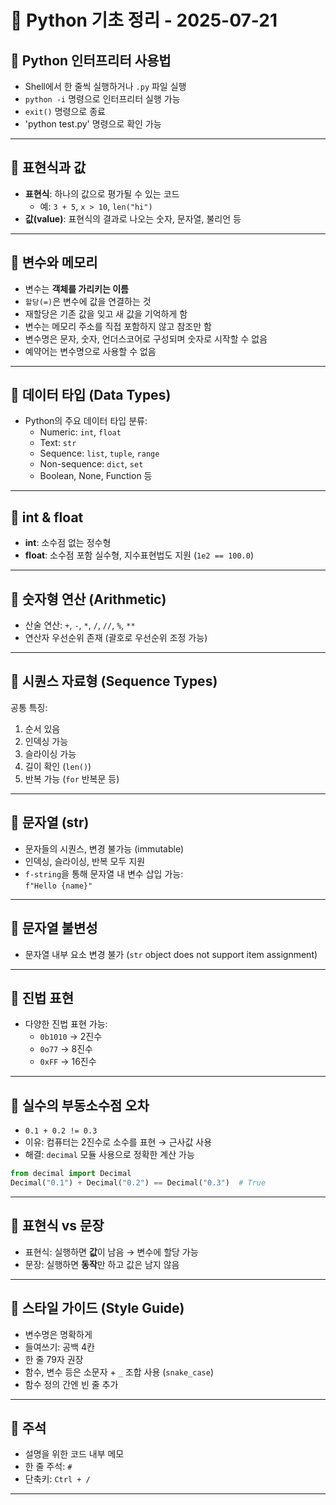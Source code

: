 # 🐍 Python 기초 정리 - 2025-07-21

## 🔹 Python 인터프리터 사용법

- Shell에서 한 줄씩 실행하거나 `.py` 파일 실행
- `python -i` 명령으로 인터프리터 실행 가능
- `exit()` 명령으로 종료
- 'python test.py' 명령으로 확인 가능
---

## 🔹 표현식과 값

- **표현식**: 하나의 값으로 평가될 수 있는 코드
  - 예: `3 + 5`, `x > 10`, `len("hi")`
- **값(value)**: 표현식의 결과로 나오는 숫자, 문자열, 불리언 등

---

## 🔹 변수와 메모리

- 변수는 **객체를 가리키는 이름**
- `할당(=)`은 변수에 값을 연결하는 것
- 재할당은 기존 값을 잊고 새 값을 기억하게 함
- 변수는 메모리 주소를 직접 포함하지 않고 참조만 함
- 변수명은 문자, 숫자, 언더스코어로 구성되며 숫자로 시작할 수 없음
- 예약어는 변수명으로 사용할 수 없음

---

## 🔹 데이터 타입 (Data Types)

- Python의 주요 데이터 타입 분류:
  - Numeric: `int`, `float`
  - Text: `str`
  - Sequence: `list`, `tuple`, `range`
  - Non-sequence: `dict`, `set`
  - Boolean, None, Function 등

---

## 🔹 int & float

- **int**: 소수점 없는 정수형
- **float**: 소수점 포함 실수형, 지수표현법도 지원 (`1e2 == 100.0`)

---

## 🔹 숫자형 연산 (Arithmetic)

- 산술 연산: `+`, `-`, `*`, `/`, `//`, `%`, `**`
- 연산자 우선순위 존재 (괄호로 우선순위 조정 가능)

---

## 🔹 시퀀스 자료형 (Sequence Types)

공통 특징:
1. 순서 있음
2. 인덱싱 가능
3. 슬라이싱 가능
4. 길이 확인 (`len()`)
5. 반복 가능 (`for` 반복문 등)

---

## 🔹 문자열 (str)

- 문자들의 시퀀스, 변경 불가능 (immutable)
- 인덱싱, 슬라이싱, 반복 모두 지원
- `f-string`을 통해 문자열 내 변수 삽입 가능:  
  `f"Hello {name}"`

---

## 🔹 문자열 불변성

- 문자열 내부 요소 변경 불가 (`str` object does not support item assignment)

---

## 🔹 진법 표현

- 다양한 진법 표현 가능:
  - `0b1010` → 2진수
  - `0o77` → 8진수
  - `0xFF` → 16진수

---

## 🔹 실수의 부동소수점 오차

- `0.1 + 0.2 != 0.3`
- 이유: 컴퓨터는 2진수로 소수를 표현 → 근사값 사용
- 해결: `decimal` 모듈 사용으로 정확한 계산 가능

```python
from decimal import Decimal
Decimal("0.1") + Decimal("0.2") == Decimal("0.3")  # True
```

---

## 🔹 표현식 vs 문장

- 표현식: 실행하면 **값**이 남음 → 변수에 할당 가능
- 문장: 실행하면 **동작**만 하고 값은 남지 않음

---

## 🔹 스타일 가이드 (Style Guide)

- 변수명은 명확하게
- 들여쓰기: 공백 4칸
- 한 줄 79자 권장
- 함수, 변수 등은 소문자 + `_` 조합 사용 (`snake_case`)
- 함수 정의 간엔 빈 줄 추가

---

## 🔹 주석

- 설명을 위한 코드 내부 메모
- 한 줄 주석: `#`
- 단축키: `Ctrl + /`

---
